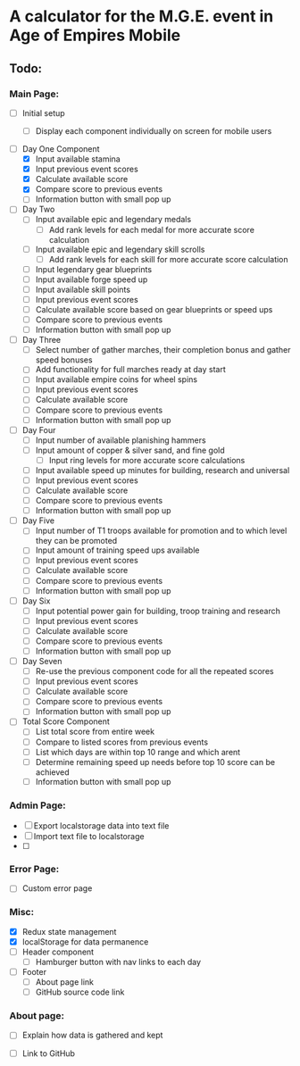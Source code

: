 # A calculator for the M.G.E. event in Age of Empires Mobile 


## Todo: 
### Main Page: 

- [ ] Initial setup 
    - [ ] Display each component individually on screen for mobile users 


- [ ] Day One Component 
    - [x] Input available stamina
    - [x] Input previous event scores 
    - [x] Calculate available score
    - [x] Compare score to previous events 
    - [ ] Information button with small pop up 
- [ ] Day Two
    - [ ] Input available epic and legendary medals 
        - [ ] Add rank levels for each medal for more accurate score calculation
    - [ ] Input available epic and legendary skill scrolls 
        - [ ] Add rank levels for each skill for more accurate score calculation
    - [ ] Input legendary gear blueprints 
    - [ ] Input available forge speed up
    - [ ] Input available skill points 
    - [ ] Input previous event scores 
    - [ ] Calculate available score based on gear blueprints or speed ups 
    - [ ] Compare score to previous events 
    - [ ] Information button with small pop up 
- [ ] Day Three
    - [ ] Select number of gather marches, their completion bonus and gather speed bonuses
    - [ ] Add functionality for full marches ready at day start 
    - [ ] Input available empire coins for wheel spins 
    - [ ] Input previous event scores 
    - [ ] Calculate available score
    - [ ] Compare score to previous events 
    - [ ] Information button with small pop up 
- [ ] Day Four
    - [ ] Input number of available planishing hammers 
    - [ ] Input amount of copper & silver sand, and fine gold
        - [ ] Input ring levels for more accurate score calculations
    - [ ] Input available speed up minutes for building, research and universal 
    - [ ] Input previous event scores 
    - [ ] Calculate available score
    - [ ] Compare score to previous events 
    - [ ] Information button with small pop up 
- [ ] Day Five 
    - [ ] Input number of T1 troops available for promotion and to which level they can be promoted
    - [ ] Input amount of training speed ups available 
    - [ ] Input previous event scores 
    - [ ] Calculate available score
    - [ ] Compare score to previous events 
    - [ ] Information button with small pop up 
- [ ] Day Six
    - [ ] Input potential power gain for building, troop training and research 
    - [ ] Input previous event scores 
    - [ ] Calculate available score
    - [ ] Compare score to previous events 
    - [ ] Information button with small pop up 
- [ ] Day Seven
    - [ ] Re-use the previous component code for all the repeated scores 
    - [ ] Input previous event scores 
    - [ ] Calculate available score
    - [ ] Compare score to previous events 
    - [ ] Information button with small pop up 
- [ ] Total Score Component
    - [ ] List total score from entire week
    - [ ] Compare to listed scores from previous events
    - [ ] List which days are within top 10 range and which arent 
    - [ ] Determine remaining speed up needs before top 10 score can be achieved 
    - [ ] Information button with small pop up 

### Admin Page: 

- [ ] Export localstorage data into text file 
- [ ] Import text file to localstorage
- [ ]

### Error Page: 
- [ ] Custom error page

### Misc: 
- [x] Redux state management 
- [x] localStorage for data permanence 
- [ ] Header component
    - [ ] Hamburger button with nav links to each day 
- [ ] Footer 
    - [ ] About page link
    - [ ] GitHub source code link 

### About page: 
- [ ] Explain how data is gathered and kept 
- [ ] Link to GitHub 


